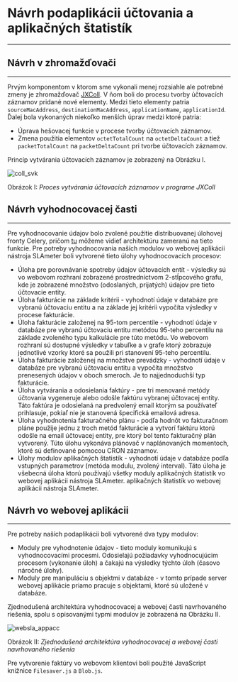 # Návrh podaplikácii účtovania a aplikačných štatistík 
----------------------------

## Návrh v zhromažďovači 
----------------------

Prvým komponentom v ktorom sme vykonali menej rozsiahle ale potrebné zmeny je zhromažďovač  [JXColl](https://git.cnl.sk/monica/slameter_collector/wikis/jxcoll). V ňom boli
do procesu tvorby účtovacích záznamov pridané nové elementy. Medzi tieto elementy patria `sourceMacAddress`, `destinationMacAddress`, 
`applicationName`, `applicationId`. Ďalej bola vykonaných niekoľko menších úprav medzi ktoré patria:

   * Úprava hešovacej funkcie v procese tvorby účtovacích záznamov.
   * Zmena použitia elementov `octetTotalCount` na `octetDeltaCount` a tiež `packetTotalCount` na `packetDeltaCount` pri tvorbe účtovacích záznamov.

Princíp vytvárania účtovacích záznamov je zobrazený na Obrázku I.

![coll_svk](https://git.cnl.sk/uploads/monica/slameter_web/f74a759627/coll_svk.png)

Obrázok I: _Proces vytvárania účtovacích záznamov v programe JXColl_


## Návrh vyhodnocovacej časti
---------------------

Pre vyhodnocovanie údajov bolo zvolené použitie distribuovanej úlohovej fronty Celery, pričom [tu](accapparch) môžeme vidieť architektúru zameranú na tieto funkcie.
Pre potreby vyhodnocovania naších modulov vo webovej aplikácii nástroja SLAmeter boli vytvorené tieto úlohy vyhodnocovacích procesov:

   * Úloha pre porovnávanie spotreby údajov účtovacích entít - výsledky sú vo webovom rozhraní zobrazené prostredníctvom 2-stĺpcového grafu, kde 
     je zobrazené množstvo (odoslaných, prijatých) údajov pre tieto účtovacie entity.
   * Úloha fakturácie na základe kritérii - vyhodnotí údaje v databáze pre vybranú účtovaciu entitu a na základe jej kritérii vypočíta výsledky v procese fakturácie.
   * Úloha fakturácie založenej na 95-tom percentile - vyhodnotí údaje v databáze pre vybranú účtovaciu entitu metódou 95-teho percentilu na základe 
     zvoleného typu kalkulácie pre túto metódu. Vo webovom rozhraní sú dostupné výsledky v tabuľke a v grafe ktorý zobrazuje jednotlivé vzorky ktoré
     sa použili pri stanovení 95-teho percentilu.
   * Úloha fakturácie založenej na množstve prevádzky - vyhodnotí údaje v databáze pre vybranú účtovaciu entitu a vypočíta množstvo prenesených údajov v oboch 
     smeroch. Je to najjednoduchší typ fakturácie. 
   * Úloha vytvárania a odosielania faktúry - pre tri menované metódy účtovania vygeneruje alebo odošle faktúru vybranej účtovacej entity. Táto faktúra je odosielaná 
     na predvolený email ktorým sa používateľ prihlasuje, pokiaľ nie je stanovená špecifická emailová adresa. 
   * Úloha vyhodnotenia fakturačného plánu - podľa hodnôt vo fakturačnom pláne použije jednu z troch metód fakturácie a vytvorí faktúru ktorú odošle na email účtovacej entity,
     pre ktorý bol tento fakturačný plán vytvorený. Túto úlohu vykonáva plánovač v naplánovaných momentoch, ktoré sú definované pomocou CRON záznamov.
   * Úlohy modulov aplikačných štatistík - vyhodnotí údaje v databáze podľa vstupných parametrov (metóda modulu, zvolený interval). Táto úloha je všebecná úloha ktorú
     používajú všetky moduly aplikačných štatistík vo webovej aplikácii nástroja SLAmeter.
     aplikačných štatistík vo webovej aplikácii nástroja SLAmeter.


## Návrh vo webovej aplikácii
----------------

Pre potreby naších podaplikácii boli vytvorené dva typy modulov:

   *  Moduly pre vyhodnotenie údajov - tieto moduly komunikujú s vyhodnocovacími procesmi. Odosielajú požiadavky vyhodnocujúcim procesom (vykonanie úloh) a čakajú na
       výsledky týchto úloh (časovo náročné úlohy).
   *  Moduly pre manipuláciu s objektmi v databáze - v tomto prípade server webovej aplikácie priamo pracuje s objektami, ktoré sú uložené v databáze.

Zjednodušená architektúra vyhodnocovacej a webovej časti navrhovaného riešenia, spolu s opisovanými typmi modulov je zobrazená na Obrázku II.

![websla_appacc](https://git.cnl.sk/uploads/monica/slameter_web/b9c7c9dc7a/websla_appacc.png)

Obrázok II: _Zjednodušená architektúra vyhodnocovacej a webovej časti navrhovaného riešenia_

Pre vytvorenie faktúry vo webovom klientovi boli použité JavaScript knižnice `Filesaver.js` a `Blob.js`.

